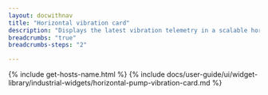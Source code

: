 ```yaml
---
layout: docwithnav
title: "Horizontal vibration card"
description: "Displays the latest vibration telemetry in a scalable horizontal layout."
breadcrumbs: "true"
breadcrumbs-steps: "2"

---
```

{% include get-hosts-name.html %}
{% include docs/user-guide/ui/widget-library/industrial-widgets/horizontal-pump-vibration-card.md %}
